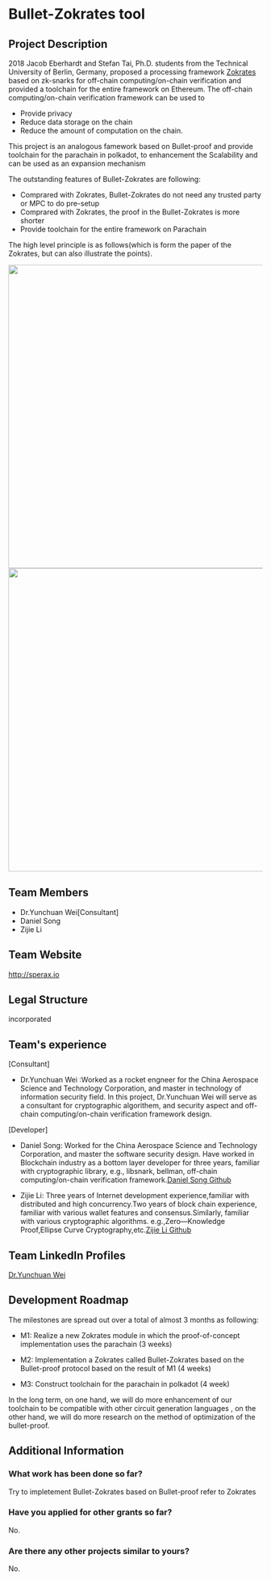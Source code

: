# Bullet-Zokrates tool
## Project Description
2018 Jacob Eberhardt and Stefan Tai, Ph.D. students from the Technical University of Berlin, Germany, proposed a processing framework [Zokrates](https://www.ise.tu-berlin.de/fileadmin/fg308/publications/2018/2018_eberhardt_ZoKrates.pdf) based on zk-snarks for off-chain computing/on-chain verification and provided a toolchain for the entire framework on Ethereum. The off-chain computing/on-chain verification framework can be used to 

* Provide privacy 
* Reduce data storage on the chain 
* Reduce the amount of computation on the chain.

This project is an analogous famework based on Bullet-proof and provide toolchain for the parachain in polkadot, to enhancement the Scalability and can be used as an expansion mechanism  

The outstanding features of Bullet-Zokrates are following:

* Comprared with Zokrates, Bullet-Zokrates do not need any trusted party or MPC to do pre-setup
* Comprared with Zokrates, the proof in the Bullet-Zokrates is more shorter
* Provide toolchain for the entire framework on Parachain

The high level principle is as follows(which is form the paper of the Zokrates, but can also illustrate the points).

<div align="center">
<img src="https://user-images.githubusercontent.com/55379162/65234847-f6993300-db07-11e9-8219-87239f2c39b7.png" width="600px">
</div>

<div align="center">
<img src="https://user-images.githubusercontent.com/55379162/65305825-9f9e6700-dbb6-11e9-871a-ef0cee116317.png" width="600px">
</div>

## Team Members

* Dr.Yunchuan Wei[Consultant]
* Daniel Song 
* Zijie Li 

## Team Website

http://sperax.io
## Legal Structure
incorporated

## Team's experience

[Consultant]

* Dr.Yunchuan Wei :Worked as a rocket engneer for the China Aerospace Science and Technology Corporation, and master in technology of information security field. In this project, Dr.Yunchuan Wei will serve as a consultant for cryptographic algorithem, and security aspect and off-chain computing/on-chain verification framework design.

[Developer]

* Daniel Song: Worked for the China Aerospace Science and Technology Corporation, and master the software security design. Have worked in Blockchain industry as a bottom layer developer for three years, familiar with cryptographic library, e.g., libsnark, bellman, off-chain computing/on-chain verification framework.[Daniel Song Github](https://github.com/songdan1988git)


* Zijie Li: Three years of Internet development experience,familiar with distributed and high concurrency.Two years of block chain experience, familiar with various wallet features and consensus.Similarly, familiar with various cryptographic algorithms. e.g.,Zero—Knowledge Proof,Ellipse Curve Cryptography,etc.[Zijie Li Github](https://github.com/mcgamcga)



## Team LinkedIn Profiles
[Dr.Yunchuan Wei](https://www.linkedin.com/in/frank-yunchuan-wei-226723144/)


## Development Roadmap
The milestones are spread out over a total of almost 3 months as following:


* M1: Realize a new Zokrates module in which the proof-of-concept implementation uses the parachain (3 weeks) 

* M2: Implementation a Zokrates called Bullet-Zokrates based on the Bullet-proof protocol based on the result of M1 (4 weeks)


* M3: Construct toolchain for the parachain in polkadot (4 week)

In the long term, on one hand,  we will do more enhancement of our toolchain to be compatible with other circuit generation languages , on the other hand, we will do more research on the method of optimization of the bullet-proof.



## Additional Information
### What work has been done so far?
Try to impletement Bullet-Zokrates based on Bullet-proof refer to Zokrates 


### Have you applied for other grants so far?
No.

### Are there any other projects similar to yours?
No.